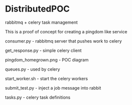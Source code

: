 DistributedPOC
==============

rabbitmq + celery task management

This is a proof of concept for creating a pingdom like service

consumer.py - rabbitmq server that pushes work to celery

get_response.py - simple celery client

pingdom_homegrown.png	- POC diagram

queues.py - used by celery

start_worker.sh - start the celery workers

submit_test.py - inject a job message into rabbit

tasks.py - celery task definitions
